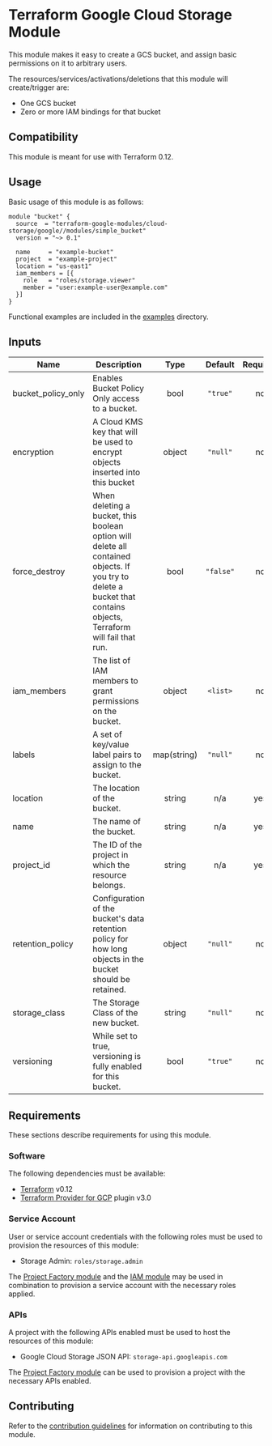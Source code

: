 # Terraform Google Cloud Storage Module

This module makes it easy to create a GCS bucket, and assign basic permissions on it to arbitrary users.

The resources/services/activations/deletions that this module will create/trigger are:

- One GCS bucket
- Zero or more IAM bindings for that bucket

## Compatibility

This module is meant for use with Terraform 0.12.

## Usage

Basic usage of this module is as follows:

```hcl
module "bucket" {
  source  = "terraform-google-modules/cloud-storage/google//modules/simple_bucket"
  version = "~> 0.1"

  name     = "example-bucket"
  project  = "example-project"
  location = "us-east1"
  iam_members = [{
    role   = "roles/storage.viewer"
    member = "user:example-user@example.com"
  }]
}
```

Functional examples are included in the
[examples](../../examples/) directory.

<!-- BEGINNING OF PRE-COMMIT-TERRAFORM DOCS HOOK -->
## Inputs

| Name | Description | Type | Default | Required |
|------|-------------|:----:|:-----:|:-----:|
| bucket\_policy\_only | Enables Bucket Policy Only access to a bucket. | bool | `"true"` | no |
| encryption | A Cloud KMS key that will be used to encrypt objects inserted into this bucket | object | `"null"` | no |
| force\_destroy | When deleting a bucket, this boolean option will delete all contained objects. If you try to delete a bucket that contains objects, Terraform will fail that run. | bool | `"false"` | no |
| iam\_members | The list of IAM members to grant permissions on the bucket. | object | `<list>` | no |
| labels | A set of key/value label pairs to assign to the bucket. | map(string) | `"null"` | no |
| location | The location of the bucket. | string | n/a | yes |
| name | The name of the bucket. | string | n/a | yes |
| project\_id | The ID of the project in which the resource belongs. | string | n/a | yes |
| retention\_policy | Configuration of the bucket's data retention policy for how long objects in the bucket should be retained. | object | `"null"` | no |
| storage\_class | The Storage Class of the new bucket. | string | `"null"` | no |
| versioning | While set to true, versioning is fully enabled for this bucket. | bool | `"true"` | no |

<!-- END OF PRE-COMMIT-TERRAFORM DOCS HOOK -->

## Requirements

These sections describe requirements for using this module.

### Software

The following dependencies must be available:

- [Terraform][terraform] v0.12
- [Terraform Provider for GCP][terraform-provider-gcp] plugin v3.0

### Service Account

User or service account credentials with the following roles must be used to provision the resources of this module:

- Storage Admin: `roles/storage.admin`

The [Project Factory module][project-factory-module] and the
[IAM module][iam-module] may be used in combination to provision a
service account with the necessary roles applied.

### APIs

A project with the following APIs enabled must be used to host the
resources of this module:

- Google Cloud Storage JSON API: `storage-api.googleapis.com`

The [Project Factory module][project-factory-module] can be used to
provision a project with the necessary APIs enabled.

## Contributing

Refer to the [contribution guidelines](./CONTRIBUTING.md) for
information on contributing to this module.

[iam-module]: https://registry.terraform.io/modules/terraform-google-modules/iam/google
[project-factory-module]: https://registry.terraform.io/modules/terraform-google-modules/project-factory/google
[terraform-provider-gcp]: https://www.terraform.io/docs/providers/google/index.html
[terraform]: https://www.terraform.io/downloads.html
